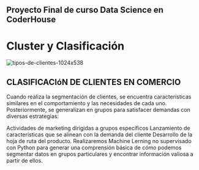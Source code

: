 ## Proyecto Final de curso Data Science en CoderHouse
# Cluster y Clasificación

![tipos-de-clientes-1024x538](https://user-images.githubusercontent.com/90065989/160716094-dc49ab59-9a8c-4e73-9c9c-55d4718f722b.png)


## CLASIFICACIóN DE CLIENTES EN COMERCIO

Cuando realiza la segmentación de clientes, se encuentra características similares en el comportamiento y las necesidades de cada uno. Posteriormente, se generalizan en grupos para satisfacer demandas con diversas estrategias:

Actividades de marketing dirigidas a grupos específicos
Lanzamiento de características que se alinean con la demanda del cliente
Desarrollo de la hoja de ruta del producto.
Realizaremos Machine Lerning no supervisado con Python para generar una comprensión básica de cómo podemos segmentar datos en grupos particulares y encontrar información valiosa a partir de ellos.
